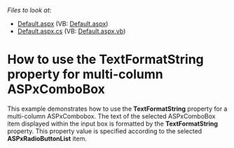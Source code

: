 <!-- default file list -->
*Files to look at*:

* [Default.aspx](./CS/WebSite/Default.aspx) (VB: [Default.aspx](./VB/WebSite/Default.aspx))
* [Default.aspx.cs](./CS/WebSite/Default.aspx.cs) (VB: [Default.aspx.vb](./VB/WebSite/Default.aspx.vb))
<!-- default file list end -->
# How to use the TextFormatString property for multi-column ASPxComboBox


<p>This example demonstrates how to use the <strong>TextFormatString</strong> property for a multi-column ASPxCombobox. The text of the selected ASPxComboBox item displayed within the input box is formatted by the <strong>TextFormatString</strong> property. This property value is specified according to the selected <strong>ASPxRadioButtonList</strong> item.</p>

<br/>


